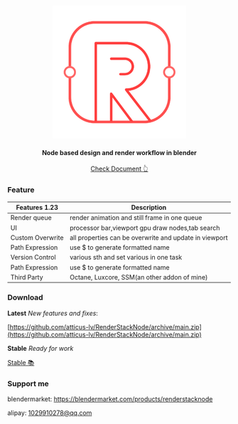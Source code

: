 <p align="center">
  <a href="https://atticus-lv.github.io/RenderStackNode/#/">
    <img src="docs/media/logo/logo no_text.svg" alt="logo" width="300px"/>
  </a>
</p>
<h4 align="center">
    Node based design and render workflow in blender<br>
</h4>
<p align="center">
    <a href="https://atticus-lv.github.io/RenderStackNode/#/">
	Check Document 👆 
    </a>
</p>

### Feature

| Features 1.23    | Description                                                  |
| ---------------- | ------------------------------------------------------------ |
| Render queue     | render animation and still frame in one queue                |
| UI               | processor bar,viewport gpu draw nodes,tab search |
| Custom Overwrite | all properties can be overwrite and update in viewport       |
| Path Expression  | use $ to generate formatted name                             |
| Version Control  | various sth and set various in one task                      |              
| Path Expression  | use $ to generate formatted name                             |
| Third Party      | Octane, Luxcore, SSM(an other addon of mine)                 |

### Download ![![](docs/media/logo/blender%20logo.png)](https://img.shields.io/badge/blender-2.93%2B-red)

**Latest** *New features and fixes*:

[https://github.com/atticus-lv/RenderStackNode/archive/main.zip](https://github.com/atticus-lv/RenderStackNode/archive/main.zip)

**Stable** *Ready for work*

[Stable 📚 ](https://github.com/atticus-lv/RenderStackNode/releases/latest)

### Support me

blendermarket: https://blendermarket.com/products/renderstacknode

alipay: 1029910278@qq.com
